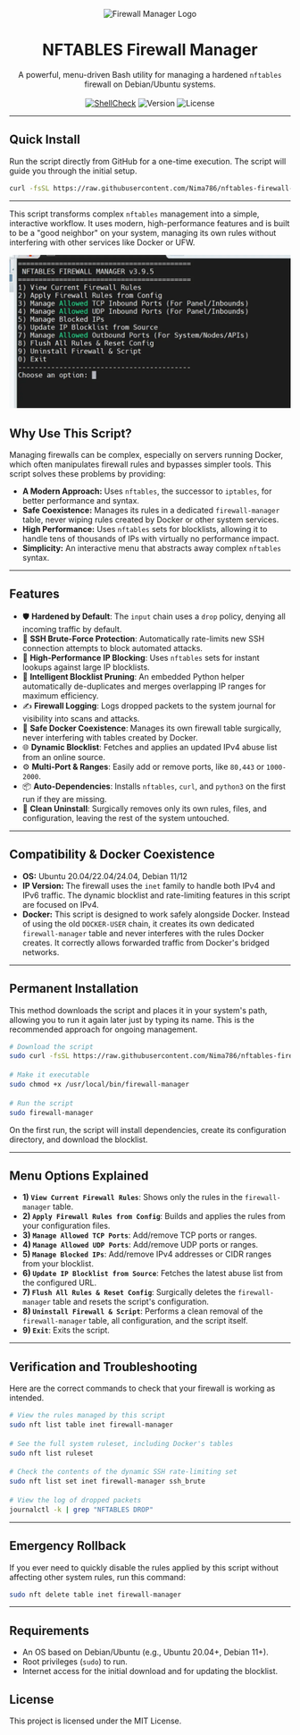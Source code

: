 <p align="center">
  <img src="https://github.com/Nima786/nftables-firewall-manager/blob/main/assets/firewall-manager-logo.webp" alt="Firewall Manager Logo" width="150"/>
</p>
<h1 align="center">NFTABLES Firewall Manager</h1>
<p align="center">
  A powerful, menu-driven Bash utility for managing a hardened <code>nftables</code> firewall on Debian/Ubuntu systems.
  <br />
  <br />
  <a href="https://github.com/Nima786/nftables-firewall-manager/actions/workflows/main.yml"><img src="https://github.com/Nima786/nftables-firewall-manager/actions/workflows/main.yml/badge.svg" alt="ShellCheck"></a>
  <img src="https://img.shields.io/badge/version-v3.6-blue.svg" alt="Version">
  <img src="https://img.shields.io/badge/license-MIT-green.svg" alt="License">
</p>

- - -

## Quick Install

Run the script directly from GitHub for a one-time execution. The script will guide you through the initial setup.

```bash
curl -fsSL https://raw.githubusercontent.com/Nima786/nftables-firewall-manager/main/firewall-manager.sh | sudo bash
```

- - -

This script transforms complex `nftables` management into a simple, interactive workflow. It uses modern, high-performance features and is built to be a "good neighbor" on your system, managing its own rules without interfering with other services like Docker or UFW.

<p align="center">
  <img src="https://github.com/Nima786/nftables-firewall-manager/blob/main/assets/firewall-manager.webp" width="600"/>
</p>

## Why Use This Script?

Managing firewalls can be complex, especially on servers running Docker, which often manipulates firewall rules and bypasses simpler tools. This script solves these problems by providing:

*   **A Modern Approach:** Uses `nftables`, the successor to `iptables`, for better performance and syntax.
*   **Safe Coexistence:** Manages its rules in a dedicated `firewall-manager` table, never wiping rules created by Docker or other system services.
*   **High Performance:** Uses `nftables` sets for blocklists, allowing it to handle tens of thousands of IPs with virtually no performance impact.
*   **Simplicity:** An interactive menu that abstracts away complex `nftables` syntax.

- - -

## Features

*   🛡️ **Hardened by Default**: The `input` chain uses a `drop` policy, denying all incoming traffic by default.
*   🔐 **SSH Brute-Force Protection**: Automatically rate-limits new SSH connection attempts to block automated attacks.
*   🚀 **High-Performance IP Blocking**: Uses `nftables` sets for instant lookups against large IP blocklists.
*   🐍 **Intelligent Blocklist Pruning**: An embedded Python helper automatically de-duplicates and merges overlapping IP ranges for maximum efficiency.
*   ✍️ **Firewall Logging**: Logs dropped packets to the system journal for visibility into scans and attacks.
*   🧩 **Safe Docker Coexistence**: Manages its own firewall table surgically, never interfering with tables created by Docker.
*   🌐 **Dynamic Blocklist**: Fetches and applies an updated IPv4 abuse list from an online source.
*   ⚙️ **Multi-Port & Ranges**: Easily add or remove ports, like `80,443` or `1000-2000`.
*   📦 **Auto-Dependencies**: Installs `nftables`, `curl`, and `python3` on the first run if they are missing.
*   🧽 **Clean Uninstall**: Surgically removes only its own rules, files, and configuration, leaving the rest of the system untouched.

- - -

## Compatibility & Docker Coexistence

*   **OS:** Ubuntu 20.04/22.04/24.04, Debian 11/12
*   **IP Version:** The firewall uses the `inet` family to handle both IPv4 and IPv6 traffic. The dynamic blocklist and rate-limiting features in this script are focused on IPv4.
*   **Docker:** This script is designed to work safely alongside Docker. Instead of using the old `DOCKER-USER` chain, it creates its own dedicated `firewall-manager` table and never interferes with the rules Docker creates. It correctly allows forwarded traffic from Docker's bridged networks.

- - -

## Permanent Installation

This method downloads the script and places it in your system's path, allowing you to run it again later just by typing its name. This is the recommended approach for ongoing management.

```bash
# Download the script
sudo curl -fsSL https://raw.githubusercontent.com/Nima786/nftables-firewall-manager/main/firewall-manager.sh -o /usr/local/bin/firewall-manager

# Make it executable
sudo chmod +x /usr/local/bin/firewall-manager

# Run the script
sudo firewall-manager
```

On the first run, the script will install dependencies, create its configuration directory, and download the blocklist.

- - -

## Menu Options Explained

*   **1) `View Current Firewall Rules`**: Shows only the rules in the `firewall-manager` table.
*   **2) `Apply Firewall Rules from Config`**: Builds and applies the rules from your configuration files.
*   **3) `Manage Allowed TCP Ports`**: Add/remove TCP ports or ranges.
*   **4) `Manage Allowed UDP Ports`**: Add/remove UDP ports or ranges.
*   **5) `Manage Blocked IPs`**: Add/remove IPv4 addresses or CIDR ranges from your blocklist.
*   **6) `Update IP Blocklist from Source`**: Fetches the latest abuse list from the configured URL.
*   **7) `Flush All Rules & Reset Config`**: Surgically deletes the `firewall-manager` table and resets the script's configuration.
*   **8) `Uninstall Firewall & Script`**: Performs a clean removal of the `firewall-manager` table, all configuration, and the script itself.
*   **9) `Exit`**: Exits the script.

- - -

## Verification and Troubleshooting

Here are the correct commands to check that your firewall is working as intended.

```bash
# View the rules managed by this script
sudo nft list table inet firewall-manager

# See the full system ruleset, including Docker's tables
sudo nft list ruleset

# Check the contents of the dynamic SSH rate-limiting set
sudo nft list set inet firewall-manager ssh_brute

# View the log of dropped packets
journalctl -k | grep "NFTABLES DROP"
```

- - -

## Emergency Rollback

If you ever need to quickly disable the rules applied by this script without affecting other system rules, run this command:

```bash
sudo nft delete table inet firewall-manager
```

- - -

## Requirements

*   An OS based on Debian/Ubuntu (e.g., Ubuntu 20.04+, Debian 11+).
*   Root privileges (`sudo`) to run.
*   Internet access for the initial download and for updating the blocklist.

## License

This project is licensed under the MIT License.
